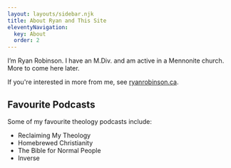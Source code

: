```yaml
---
layout: layouts/sidebar.njk
title: About Ryan and This Site
eleventyNavigation:
  key: About
  order: 2
---
```


I’m Ryan Robinson. I have an M.Div. and am active in a Mennonite church. More to come here later.

If you're interested in more from me, see [ryanrobinson.ca](https://ryanrobinson.ca).

## Favourite Podcasts

Some of my favourite theology podcasts include:

- Reclaiming My Theology
- Homebrewed Christianity
- The Bible for Normal People
- Inverse
